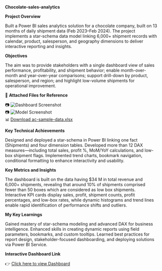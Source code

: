 **Chocolate-sales-analytics**

**Project Overview**

Built a Power BI sales analytics solution for a chocolate company, built on 13 months of daily shipment data (Feb 2023–Feb 2024). The project implements a star-schema data model linking 6,000+ shipment records with calendar, product, salesperson, and geography dimensions to deliver interactive reporting and insights.

**Objectives**

The aim was to provide stakeholders with a single dashboard view of sales performance, profitability, and shipment behavior; enable month-over-month and year-over-year comparisons; support drill-down by product, salesperson, and region; and highlight low-volume shipments for operational improvement.

📌 **Attached Files for Reference**

📷 ![Dashboard Screenshot](Screenshots/Dashboard.png)  
📷 ![Model Screenshot](Screenshots/Model.png)  
📊 [Download ac-sample-data.xlsx](Dataset/ac-sample-data.xlsx)

**Key Technical Achievements**

Designed and deployed a star-schema in Power BI linking one fact (Shipments) and four dimension tables. Developed more than 12 DAX measures—including total sales, profit %, MoM/YoY calculations, and low-box shipment flags. Implemented trend charts, bookmark navigation, conditional formatting to enhance interactivity and usability.

**Key Metrics and Insights**

The dashboard is built on the data having $34 M in total revenue and 6,000+ shipments, revealing that around 10% of shipments comprised fewer than 50 boxes which are considered as low box shipments. Interactive KPI cards display sales, profit, shipment counts, profit percentages, and low-box rates, while dynamic histograms and trend lines enable rapid identification of performance shifts and outliers.

**My Key Learnings**

Gained mastery of star-schema modeling and advanced DAX for business intelligence. Enhanced skills in creating dynamic reports using field parameters, bookmarks, and custom tooltips. Learned best practices for report design, stakeholder-focused dashboarding, and deploying solutions via Power BI Service.

**Interactive Dashboard Link**

👉 [Click here to view Dashboard](https://app.powerbi.com/view?r=eyJrIjoiN2M3ODhkMmYtNjI4YS00NTA5LTgyYzgtZTk0ZWRmMWJlNGJjIiwidCI6ImM2ZTU0OWIzLTVmNDUtNDAzMi1hYWU5LWQ0MjQ0ZGM1YjJjNCJ9)
